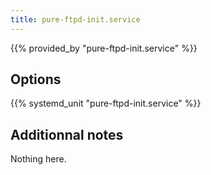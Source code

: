 ```yaml
---
title: pure-ftpd-init.service
---
```


{{% provided_by "pure-ftpd-init.service" %}}

## Options

{{% systemd_unit "pure-ftpd-init.service" %}}

## Additionnal notes

Nothing here.